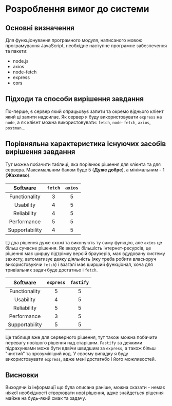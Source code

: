 # Розроблення вимог до системи

## Основні визначення

Для функціонування програмного модуля, написаного мовою програмування JavaScript, необхідне наступне програмне забезпечення та пакети:

-  node.js
-  axios
-  node-fetch
-  express
-  cors

## Підходи та способи вирішення завдання

По-перше, є сервер який опрацьовує запити та окремо віднього кліент який ці запити надсилає.
Як сервер я буду використовувати `express` на `node`, а як клієнт можна використовувати: `fetch`, `node-fetch`, `axios`, `postman`...

## Порівняльна характеристика існуючих засобів вирішення завдання

Тут можна побачити таблиці, яка порівнює рішення для клієнта та для сервера.
Максимальним балом буде 5 (**Дуже добре**), а мінімальним - 1 (**Жахливо**).

|    Software    | `fetch` | `axios` |
| :------------: | :-----: | :-----: |
| Functionality  |    3    |    5    |
|   Usability    |    4    |    5    |
|  Reliability   |    4    |    5    |
|  Performance   |    5    |    5    |
| Supportability |    4    |    5    |

Ці два рішення дуже схожі та виконують ту саму функцію, але `axios` це більш сучасне рішення.
Як вказує більшість інтернет-ресурсів, це рішення має ширшу підтрімку версій браузерів,
має вдудовану систему захисту, автоматизує деяку діяльність (яку треба робити власноруч використовуючи `fetch`)
і взагалі має ширший функціонал, хоча для тривіальних задач буде достатньо і `fetch`.

|    Software    | `express` | `fastify` |
| :------------: | :-------: | :-------: |
| Functionality  |     5     |     5     |
|   Usability    |     4     |     5     |
|  Reliability   |     5     |     5     |
|  Performance   |     3     |     5     |
| Supportability |     5     |     5     |

Це таблиця вже для серверного рішення, тут також можна побачити перевагу новішого рішення над старішим.
`Fastify` за деякими підрахунками може бути вдвічи швидшим за `express`, а також більш \"чистий\" та зрозуміліший код.
У своєму випадку я буду використовувати `express`, адже мені достатнбо і його можливостей.

## Висновки

Виходячи із інформації що була описана раніше, можна сказати - немає ніякої необхідності створювати нові рішення,
адже знайдеться рішення майже на будь-який смак та задачу.

